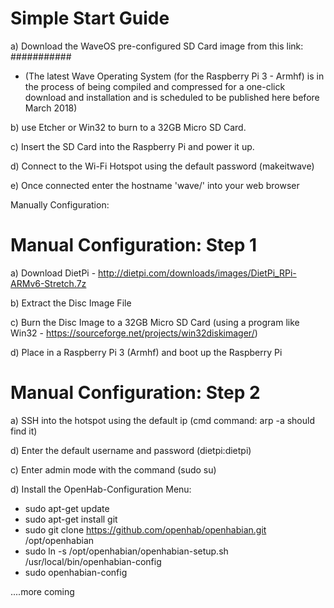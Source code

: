 # Simple Start Guide

a) Download the WaveOS pre-configured SD Card image from this link: ###########
* (The latest Wave Operating System (for the Raspberry Pi 3 - Armhf) is in the process of being compiled and compressed for a one-click download and installation and is scheduled to be published here before March 2018)

b) use Etcher or Win32 to burn to a 32GB Micro SD Card. 

c) Insert the SD Card into the Raspberry Pi and power it up.

d) Connect to the Wi-Fi Hotspot using the default password (makeitwave)

e) Once connected enter the hostname 'wave/' into your web browser

Manually Configuration: 

# Manual Configuration: Step 1
a) Download DietPi - http://dietpi.com/downloads/images/DietPi_RPi-ARMv6-Stretch.7z

b) Extract the Disc Image File

c) Burn the Disc Image to a 32GB Micro SD Card (using a program like Win32 - https://sourceforge.net/projects/win32diskimager/)

d) Place in a Raspberry Pi 3 (Armhf) and boot up the Raspberry Pi

# Manual Configuration: Step 2

a) SSH into the hotspot using the default ip (cmd command: arp -a should find it)

d) Enter the default username and password (dietpi:dietpi)

c) Enter admin mode with the command (sudo su)

d) Install the OpenHab-Configuration Menu:
  - sudo apt-get update
  - sudo apt-get install git
  - sudo git clone https://github.com/openhab/openhabian.git /opt/openhabian
  - sudo ln -s /opt/openhabian/openhabian-setup.sh /usr/local/bin/openhabian-config
  - sudo openhabian-config
  
....more coming 
